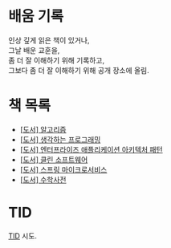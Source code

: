 # 배움 기록

인상 깊게 읽은 책이 있거나,<br/>
그날 배운 교훈을,<br/>
좀 더 잘 이해하기 위해 기록하고,<br/>
그보다 좀 더 잘 이해하기 위해 공개 장소에 올림.<br/>

# 책 목록

- [[도서] 알고리즘](algorithm/README.md)
- [[도서] 생각하는 프로그래밍](pp/README.md)
- [[도서] 엔터프라이즈 애플리케이션 아키텍처 패턴](poeaa/README.md)
- [[도서] 클린 소프트웨어](cleansw/README.md)
- [[도서] 스프링 마이크로서비스](spring-ms/README.md)
- [[도서] 수학사전](mathdict/README.md)

# TID

[TID](tid/README.md) 시도.
